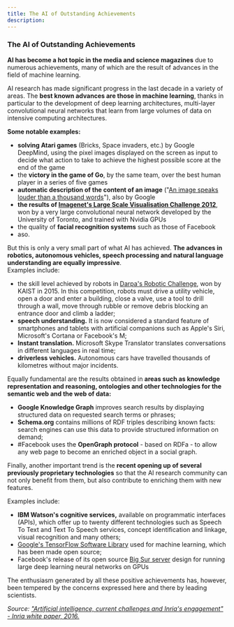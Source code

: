 ```yaml
---
title: The AI of Outstanding Achievements
description:
---
```

### The AI of Outstanding Achievements

**AI has become a hot topic in the media and science magazines** due to numerous achievements, many of which are the result of advances in the field of machine learning.

AI research has made significant progress in the last decade in a variety of areas. The **best known advances are those in machine learning**, thanks in particular to the development of deep learning architectures, multi-layer convolutional neural networks that learn from large volumes of data on intensive computing architectures.

**Some notable examples:**

*   **solving Atari games** (Bricks, Space invaders, etc.) by Google DeepMind, using the pixel images displayed on the screen as input to decide what action to take to achieve the highest possible score at the end of the game
*   the **victory in the game of Go**, by the same team, over the best human player in a series of five games
*   **automatic description of the content of an image** ("[An image speaks louder than a thousand words](http://googleresearch.blogspot.fr/2014/11/a-picture-is-worth-thousand-coherent.html)"), also by Google
*   **the results of [Imagenet's Large Scale Visualisation Challenge 2012](http://image-net.org/challenges/LSVRC/2012/results.html)**, won by a very large convolutional neural network developed by the University of Toronto, and trained with Nvidia GPUs
*   the quality of **facial recognition systems** such as those of Facebook
*   aso.

But this is only a very small part of what AI has achieved. **The advances in robotics, autonomous vehicles, speech processing and natural language understanding are equally impressive**.  
Examples include:

*   the skill level achieved by robots in [Darpa's Robotic Challenge](https://en.wikipedia.org/wiki/DARPA_Robotics_Challenge), won by KAIST in 2015. In this competition, robots must drive a utility vehicle, open a door and enter a building, close a valve, use a tool to drill through a wall, move through rubble or remove debris blocking an entrance door and climb a ladder;
*   **speech understanding.** It is now considered a standard feature of smartphones and tablets with artificial companions such as Apple's Siri, Microsoft's Cortana or Facebook's M;
*   **Instant translation.** Microsoft Skype Translator translates conversations in different languages in real time;
*   **driverless vehicles.** Autonomous cars have travelled thousands of kilometres without major incidents.

Equally fundamental are the results obtained in **areas such as knowledge representation and reasoning, ontologies and other technologies for the semantic web and the web of data:**

*   **Google Knowledge Graph** improves search results by displaying structured data on requested search terms or phrases;
*   **Schema.org** contains millions of RDF triples describing known facts: search engines can use this data to provide structured information on demand;
*   #Facebook uses the **OpenGraph protocol** - based on RDFa - to allow any web page to become an enriched object in a social graph.

Finally, another important trend is the **recent opening up of several previously proprietary technologies** so that the AI research community can not only benefit from them, but also contribute to enriching them with new features.  

Examples include:

*   **IBM Watson's cognitive services,** available on programmatic interfaces (APIs), which offer up to twenty different technologies such as Speech To Text and Text To Speech services, concept identification and linkage, visual recognition and many others;
*   [Google's TensorFlow Software Library](https://www.tensorflow.org/?hl=en) used for machine learning, which has been made open source;
*   Facebook's release of its open source [Big Sur server](https://engineering.fb.com/) design for running large deep learning neural networks on GPUs

The enthusiasm generated by all these positive achievements has, however, been tempered by the concerns expressed here and there by leading scientists.

_Source: ["Artificial intelligence, current challenges and Inria's engagement" - Inria white paper, 2016.](//www.slideshare.net/INRIA/inria-white-paper-artificial-intelligence-current-challenges-and-inrias-engagement "Artificial intelligence, current challenges and Inria's engagement")_
